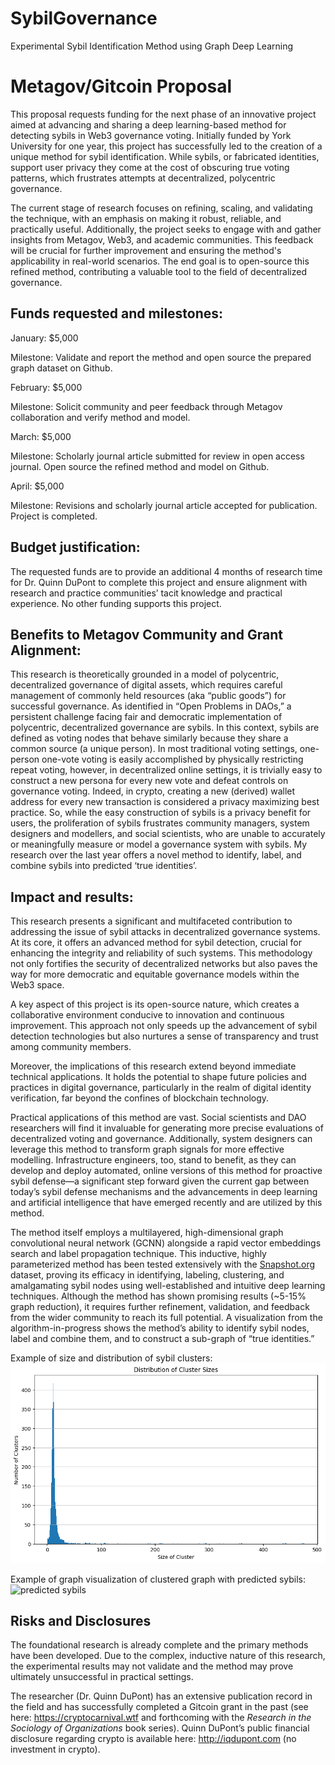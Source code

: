 # SybilGovernance
Experimental Sybil Identification Method using Graph Deep Learning

# Metagov/Gitcoin Proposal
This proposal requests funding for the next phase of an innovative project aimed at advancing and sharing a deep learning-based method for detecting sybils in Web3 governance voting. Initially funded by York University for one year, this project has successfully led to the creation of a unique method for sybil identification. While sybils, or fabricated identities, support user privacy they come at the cost of obscuring true voting patterns, which frustrates attempts at decentralized, polycentric governance.

The current stage of research focuses on refining, scaling, and validating the technique, with an emphasis on making it robust, reliable, and practically useful. Additionally, the project seeks to engage with and gather insights from Metagov, Web3, and academic communities. This feedback will be crucial for further improvement and ensuring the method's applicability in real-world scenarios. The end goal is to open-source this refined method, contributing a valuable tool to the field of decentralized governance.

## Funds requested and milestones:

January: $5,000

Milestone: Validate and report the method and open source the prepared graph dataset on Github.

February: $5,000

Milestone: Solicit community and peer feedback through Metagov collaboration and verify method and model.

March: $5,000

Milestone: Scholarly journal article submitted for review in open access journal. Open source the refined method and model on Github.

April: $5,000

Milestone: Revisions and scholarly journal article accepted for publication. Project is completed.

## Budget justification:

The requested funds are to provide an additional 4 months of research time for Dr. Quinn DuPont to complete this project and ensure alignment with research and practice communities’ tacit knowledge and practical experience. No other funding supports this project.

## Benefits to Metagov Community and Grant Alignment:

This research is theoretically grounded in a model of polycentric, decentralized governance of digital assets, which requires careful management of commonly held resources (aka “public goods”) for successful governance. As identified in “Open Problems in DAOs,” a persistent challenge facing fair and democratic implementation of polycentric, decentralized governance are sybils. In this context, sybils are defined as voting nodes that behave similarly because they share a common source (a unique person). In most traditional voting settings, one-person one-vote voting is easily accomplished by physically restricting repeat voting, however, in decentralized online settings, it is trivially easy to construct a new persona for every new vote and defeat controls on governance voting. Indeed, in crypto, creating a new (derived) wallet address for every new transaction is considered a privacy maximizing best practice. So, while the easy construction of sybils is a privacy benefit for users, the proliferation of sybils frustrates community managers, system designers and modellers, and social scientists, who are unable to accurately or meaningfully measure or model a governance system with sybils. My research over the last year offers a novel method to identify, label, and combine sybils into predicted ‘true identities’. 

## Impact and results:

This research presents a significant and multifaceted contribution to addressing the issue of sybil attacks in decentralized governance systems. At its core, it offers an advanced method for sybil detection, crucial for enhancing the integrity and reliability of such systems. This methodology not only fortifies the security of decentralized networks but also paves the way for more democratic and equitable governance models within the Web3 space.

A key aspect of this project is its open-source nature, which creates a collaborative environment conducive to innovation and continuous improvement. This approach not only speeds up the advancement of sybil detection technologies but also nurtures a sense of transparency and trust among community members.

Moreover, the implications of this research extend beyond immediate technical applications. It holds the potential to shape future policies and practices in digital governance, particularly in the realm of digital identity verification, far beyond the confines of blockchain technology.

Practical applications of this method are vast. Social scientists and DAO researchers will find it invaluable for generating more precise evaluations of decentralized voting and governance. Additionally, system designers can leverage this method to transform graph signals for more effective modelling. Infrastructure engineers, too, stand to benefit, as they can develop and deploy automated, online versions of this method for proactive sybil defense—a significant step forward given the current gap between today’s sybil defense mechanisms and the advancements in deep learning and artificial intelligence that have emerged recently and are utilized by this method.

The method itself employs a multilayered, high-dimensional graph convolutional neural network (GCNN) alongside a rapid vector embeddings search and label propagation technique. This inductive, highly parameterized method has been tested extensively with the [Snapshot.org](http://snapshot.org/) dataset, proving its efficacy in identifying, labeling, clustering, and amalgamating sybil nodes using well-established and intuitive deep learning techniques. Although the method has shown promising results (~5-15% graph reduction), it requires further refinement, validation, and feedback from the wider community to reach its full potential. A visualization from the algorithm-in-progress shows the method’s ability to identify sybil nodes, label and combine them, and to construct a sub-graph of “true identities.” 

Example of size and distribution of sybil clusters:
![sybil clusters](https://github.com/quinndupont/SybilGovernance/blob/main/Cluster_distribution.png?raw=true)

Example of graph visualization of clustered graph with predicted sybils:
![predicted sybils](https://github.com/quinndupont/SybilGovernance/blob/main/185000_clustered_graph.png?raw=true)




## Risks and Disclosures

The foundational research is already complete and the primary methods have been developed. Due to the complex, inductive nature of this research, the experimental results may not validate and the method may prove ultimately unsuccessful in practical settings. 

The researcher (Dr. Quinn DuPont) has an extensive publication record in the field and has successfully completed a Gitcoin grant in the past (see here: https://cryptocarnival.wtf and forthcoming with the *Research in the Sociology of Organizations* book series). Quinn DuPont’s public financial disclosure regarding crypto is available here: http://iqdupont.com (no investment in crypto).
